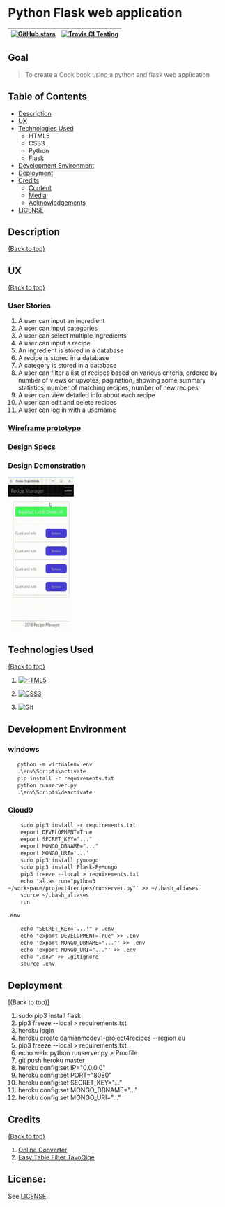 # Python Flask web application

| <a href="https://github.com/DamianMcNulty/project4recipes/stargazers">     <img src="https://img.shields.io/github/stars/DamianMcNulty/project4recipes.svg?style=social" alt="GitHub stars"> </a> 	| [![Travis CI Testing](https://travis-ci.org/DamianMcNulty/project4recipes.svg?branch=master)](https://travis-ci.org/DamianMcNulty/project4recipes) 	|
|-----------------------------------------------------------------------------------------------------------------------------------------------------------------------------------------------	|------------------------------------------------------------------------------------------------------------------------------------------------	|

## Goal
>To create a Cook book using a python and flask web application

## Table of Contents
- [Description](#description)
- [UX](#ux)
- [Technologies Used](#technologies-used)
    - HTML5
    - CSS3
    - Python
    - Flask
- [Development Environment](#development-environment)
- [Deployment](#deployment)
- [Credits](#credits)
    - [Content](#content)
    - [Media](#media)
    - [Acknowledgements](#acknowledgements)
- [LICENSE](#license)

## Description
[(Back to top)](#table-of-contents)

## UX
[(Back to top)](#table-of-contents)

### User Stories

1. A user can input an ingredient
2. A user can input categories
3. A user can select multiple ingredients
4. A user can input a recipe
5. An ingredient is stored in a database
6. A recipe is stored in a database
7. A category is stored in a database
8. A user can filter a list of recipes based on various criteria, ordered by number of views or upvotes, pagination, showing some summary statistics, number of matching recipes, number of new recipes
9. A user can view detailed info about each recipe
10. A user can edit and delete recipes
11. A user can log in with a username

### [Wireframe prototype](https://xd.adobe.com/view/8b0bf512-6a50-492f-46c1-07d633b33a10-fd3a/)

### [Design Specs](https://xd.adobe.com/spec/3280e430-8e27-419d-6f08-fe04f9f7d897-44b1/)

### Design Demonstration 

<img src="https://github.com/DamianMcNulty/project4recipes/blob/master/static/img/AdobeXDCC13_12_2018Project4Re.gif" width=30% height=350px alt="Demonstration">

## Technologies Used
[(Back to top)](#table-of-contents)
1. [![HTML5](https://github.com/DamianMcNulty/my-first-website/blob/master/img/HTML5_logo_and_wordmark.svg)](https://en.wikipedia.org/wiki/HTML5) 

2. [![CSS3](https://github.com/DamianMcNulty/my-first-website/blob/master/img/CSS3_logo_and_wordmark.svg)](https://en.wikipedia.org/wiki/Cascading_Style_Sheets)  

3. [![Git](https://github.com/DamianMcNulty/my-first-website/blob/master/img/Git-logo.svg)](https://en.wikipedia.org/wiki/Git)  

## Development Environment

### windows
```pip install virtualenv
   python -m virtualenv env
   .\env\Scripts\activate
   pip install -r requirements.txt
   python runserver.py
   .\env\Scripts\deactivate
```
### Cloud9
```
    sudo pip3 install -r requirements.txt
    export DEVELOPMENT=True
    export SECRET_KEY="..."
    export MONGO_DBNAME="..."
    export MONGO_URI='...'
    sudo pip3 install pymongo
    sudo pip3 install Flask-PyMongo
    pip3 freeze --local > requirements.txt
    echo 'alias run="python3 ~/workspace/project4recipes/runserver.py"' >> ~/.bash_aliases
    source ~/.bash_aliases
    run
```

.env
```
    echo "SECRET_KEY='...'" > .env
    echo "export DEVELOPMENT=True" >> .env
    echo 'export MONGO_DBNAME="..."' >> .env
    echo 'export MONGO_URI="..."' >> .env
    echo ".env" >> .gitignore
    source .env
```

## Deployment
[(Back to top)]
1. sudo pip3 install flask
2. pip3 freeze --local > requirements.txt
1. heroku login
2. heroku create damianmcdev1-project4recipes --region eu
3. pip3 freeze --local > requirements.txt
4. echo web: python runserver.py > Procfile
5. git push heroku master
7. heroku config:set IP="0.0.0.0"
8. heroku config:set PORT="8080"
9. heroku config:set SECRET_KEY="..."
10. heroku config:set MONGO_DBNAME="..."
10. heroku config:set MONGO_URI="..."

 
## Credits
[(Back to top)](#table-of-contents)
1. [Online Converter](https://www.onlineconverter.com/mp4-to-gif)
2. [Easy Table Filter TavoQiqe](https://bootsnipp.com/snippets/featured/easy-table-filter)

## License:

See [LICENSE](LICENSE).

